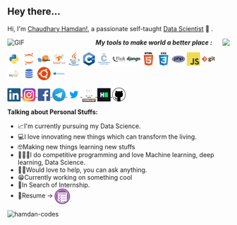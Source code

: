 ## Hey there...

Hi, I'm [Chaudhary Hamdan!](https://www.linkedin.com/in/chaudhary-hamdan-34ab5b1a6/), a passionate self-taught [Data Scientist](https://www.mastersindatascience.org/careers/data-scientist/) 🚀 .

  <img align="left" alt="GIF" src="https://raw.githubusercontent.com/hamdan-codes/hamdan-codes/master/tenor.gif" width="200px" />
  <img align="right" src="https://github-readme-stats.vercel.app/api/top-langs/?username=hamdan-codes&theme=dark&show_icons=true">


***My tools to make world a better place :***

<code><img height="30" src="https://raw.githubusercontent.com/github/explore/80688e429a7d4ef2fca1e82350fe8e3517d3494d/topics/python/python.png"></code>
<code><img height="30" src="https://raw.githubusercontent.com/github/explore/80688e429a7d4ef2fca1e82350fe8e3517d3494d/topics/jupyter-notebook/jupyter-notebook.png"></code>
<code><img height="30" src="https://raw.githubusercontent.com/github/explore/80688e429a7d4ef2fca1e82350fe8e3517d3494d/topics/scikit-learn/scikit-learn.png"></code>
<code><img height="30" src="https://raw.githubusercontent.com/github/explore/80688e429a7d4ef2fca1e82350fe8e3517d3494d/topics/tensorflow/tensorflow.png"></code>
<code><img height="30" src="https://raw.githubusercontent.com/github/explore/80688e429a7d4ef2fca1e82350fe8e3517d3494d/topics/java/java.png"></code>
<code><img height="30" src="https://raw.githubusercontent.com/github/explore/80688e429a7d4ef2fca1e82350fe8e3517d3494d/topics/cpp/cpp.png"></code>
<code><img height="30" src="https://raw.githubusercontent.com/github/explore/80688e429a7d4ef2fca1e82350fe8e3517d3494d/topics/c/c.png"></code>
<code><img height="30" src="https://raw.githubusercontent.com/github/explore/80688e429a7d4ef2fca1e82350fe8e3517d3494d/topics/flask/flask.png"></code>
<code><img height="30" src="https://raw.githubusercontent.com/github/explore/80688e429a7d4ef2fca1e82350fe8e3517d3494d/topics/django/django.png"></code>
<code><img height="30" src="https://raw.githubusercontent.com/github/explore/80688e429a7d4ef2fca1e82350fe8e3517d3494d/topics/html/html.png"></code>
<code><img height="30" src="https://raw.githubusercontent.com/github/explore/80688e429a7d4ef2fca1e82350fe8e3517d3494d/topics/css/css.png"></code>
<code><img height="30" src="https://raw.githubusercontent.com/github/explore/80688e429a7d4ef2fca1e82350fe8e3517d3494d/topics/php/php.png"></code>
<code><img height="30" src="https://raw.githubusercontent.com/github/explore/80688e429a7d4ef2fca1e82350fe8e3517d3494d/topics/javascript/javascript.png"></code>
<code><img height="30" src="https://raw.githubusercontent.com/github/explore/80688e429a7d4ef2fca1e82350fe8e3517d3494d/topics/git/git.png"></code>
<code><img height="30" src="https://raw.githubusercontent.com/github/explore/80688e429a7d4ef2fca1e82350fe8e3517d3494d/topics/mysql/mysql.png"></code>
<code><img height="30" src="https://raw.githubusercontent.com/github/explore/80688e429a7d4ef2fca1e82350fe8e3517d3494d/topics/sql/sql.png"></code>
<code><img height="30" src="https://raw.githubusercontent.com/github/explore/80688e429a7d4ef2fca1e82350fe8e3517d3494d/topics/ubuntu/ubuntu.png"></code>
<code><img height="30" src="https://raw.githubusercontent.com/github/explore/80688e429a7d4ef2fca1e82350fe8e3517d3494d/topics/windows/windows.png"></code>






<a href="https://www.linkedin.com/in/chaudhary-hamdan-34ab5b1a6/">
  <img align="center" alt="Hamdan's LinkedIN" width="30px" src="Assets/linkedin.png" />
</a>
<a href="https://www.instagram.com/bright_hamdan/">
  <img align="center" alt="Hamdan's Instagram" width="30px" src="Assets/instagram.jpg" />
</a>
<a href="https://www.facebook.com/chaudhary.hamdan.58">
  <img align="center" alt="Hamdan's Facebook" width="30px" src="Assets/facebook.png" />
</a>
<a href="http://t.me/hamdan_1905387">
  <img align="center" alt="Hamdan's Telegram" width="30px" src="Assets/telegram.jpg" />
</a>
<a href="https://twitter.com/bright_hamdan">
  <img align="center" alt="Hamdan's Twitter" width="30px" src="Assets/twitter.png" />
</a>
<a href="https://www.codechef.com/users/ch_hamdan">
  <img align="center" alt="Hamdan's Codechef" width="30px" src="Assets/codechef.png" />
</a>
<a href="https://www.hackerrank.com/ch_hamdan_edu">
  <img align="center" alt="Hamdan's Hackerrank" width="30px" src="Assets/hackerrank.png" />
</a>

<a href="https://github.com/hamdan-codes">
  <img align="center" alt="Hamdan's Github" width="30px" src="Assets/github.png" />
</a>
<br />


**Talking about Personal Stuffs:**

- 📈I'm currently pursuing my Data Science.
- 💻I love innovating new things which can transform the living.
- 🤓Making new things learning new stuffs
- 👨🏻‍💻I do competitive programming and love Machine learning, deep learning, Data Science.
- 🤝🏻Would love to help, you can ask anything.
- 😁Currently working on something cool
- 🏢In Search of Internship.
- 📝Resume -> <a href="https://drive.google.com/drive/folders/1Kcdg-4OwLw_7rp81zrya6n6ejqqVsvsn?usp=sharing">
  <img align="center" alt="Hamdan's Resume" width="35px" src="Assets/resume.png" />
</a>





<p align="left"> <img src="https://github-readme-stats.vercel.app/api?username=hamdan-codes&show_icons=true&theme=gotham" alt="hamdan-codes" />




